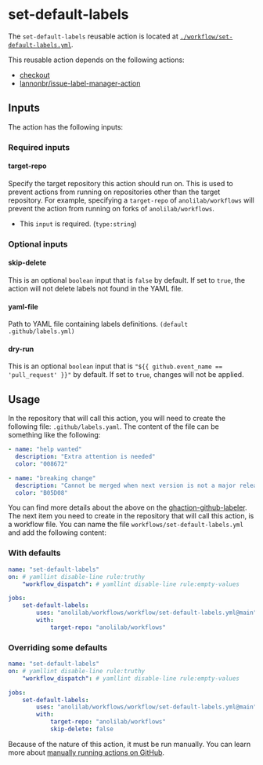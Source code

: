 # set-default-labels

The `set-default-labels` reusable action is located at [`./workflow/set-default-labels.yml`](https://github.com/anolilab/workflows/tree/main/workflow/set-default-labels.yml).

This reusable action depends on the following actions:

-   [checkout](https://github.com/marketplace/actions/checkout)
-   [lannonbr/issue-label-manager-action](https://github.com/marketplace/actions/issue-label-manager-action)

## Inputs

The action has the following inputs:

### Required inputs

#### target-repo

Specify the target repository this action should run on. This is used to prevent actions from running on repositories other than the target repository. For example, specifying a `target-repo` of `anolilab/workflows` will prevent the action from running on forks of `anolilab/workflows`.

-   This `input` is required. (`type:string`)

### Optional inputs

#### skip-delete

This is an optional `boolean` input that is `false` by default. If set to `true`, the action will not delete labels not found in the YAML file.

#### yaml-file

Path to YAML file containing labels definitions. `(default .github/labels.yml)`

#### dry-run

This is an optional `boolean` input that is `"${{ github.event_name == 'pull_request' }}"` by default. If set to `true`, changes will not be applied.

## Usage

In the repository that will call this action, you will need to create the following file: `.github/labels.yaml`. The content of the file can be something like the following:

```yaml
- name: "help wanted"
  description: "Extra attention is needed"
  color: "008672"

- name: "breaking change"
  description: "Cannot be merged when next version is not a major release"
  color: "B05D08"

```

You can find more details about the above on the [ghaction-github-labeler](https://github.com/crazy-max/ghaction-github-labeler). The next item you need to create in the repository that will call this action, is a workflow file. You can name the file `workflows/set-default-labels.yml` and add the following content:

### With defaults

```yml
name: "set-default-labels"
on: # yamllint disable-line rule:truthy
    "workflow_dispatch": # yamllint disable-line rule:empty-values

jobs:
    set-default-labels:
        uses: "anolilab/workflows/workflow/set-default-labels.yml@main"
        with:
            target-repo: "anolilab/workflows"
```

### Overriding some defaults

```yml
name: "set-default-labels"
on: # yamllint disable-line rule:truthy
    "workflow_dispatch": # yamllint disable-line rule:empty-values

jobs:
    set-default-labels:
        uses: "anolilab/workflows/workflow/set-default-labels.yml@main"
        with:
            target-repo: "anolilab/workflows"
            skip-delete: false
```

Because of the nature of this action, it must be run manually. You can learn more about [manually running actions on GitHub](https://docs.github.com/en/actions/managing-workflow-runs/manually-running-a-workflow).
